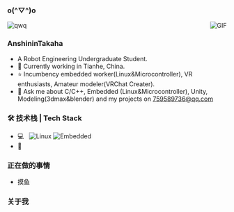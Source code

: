 ### o(^▽^)o

![qwq](http://antzuhl.cn:4000/get/@AnshininTakaha.readme)
<img align="right" alt="GIF" src="https://raw.githubusercontent.com/JoeyBling/JoeyBling/master/pic/pusheencode.gif" />

### AnshininTakaha

- A Robot Engineering Undergraduate Student.
- 🌱 Currently working in Tianhe, China.
- ⭐ Incumbency embedded worker(Linux&Microcontroller), VR enthusiasts,  Amateur modeler(VRChat Creater).
- 💬 Ask me about C/C++, Embedded (Linux&Microcontroller), Unity, Modeling(3dmax&blender) and my projects on [759589736@qq.com](mailto:759589736@qq.com)

### 🛠 技术栈 | Tech Stack

- 💻 &#160;
![Linux](https://img.shields.io/badge/-Linux-333333?style=flat&logo=Linux&logoColor=FCC624)
![Embedded](https://img.shields.io/badge/-Arm-333333?style=flat&logo=Arm&logoColor=FCC624)
- 🔧 &#160;

### 正在做的事情
- 摸鱼


### 关于我
